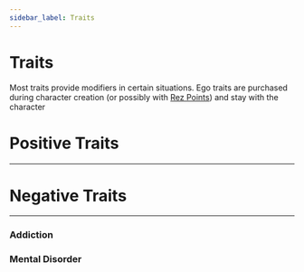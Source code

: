 ```yaml
---
sidebar_label: Traits
---
```


# Traits

Most traits provide modifiers in certain situations.  Ego traits are purchased during character creation (or possibly with [Rez Points](../rez-points.md#rez-points)) and stay with the character

# Positive Traits
---


# Negative Traits
---

### Addiction

### Mental Disorder